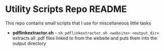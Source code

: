 # Utility Scripts Repo README

This repo contains small scripts that I use for miscellaneous little tasks

* **pdflinkextractor.sh** - `sh pdflinkextractor.sh <website> <output_dir>` extracts all .pdf files linked to from the website and puts them into the output directory


